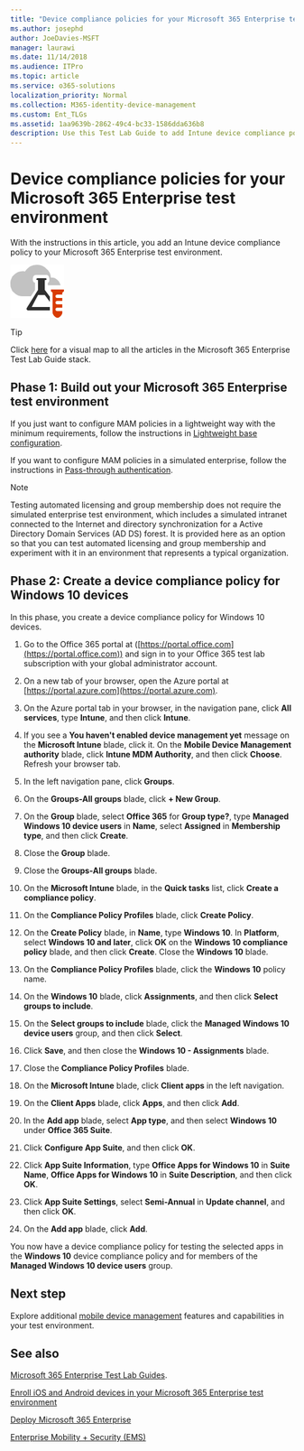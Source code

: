 ```yaml
---
title: "Device compliance policies for your Microsoft 365 Enterprise test environment"
ms.author: josephd
author: JoeDavies-MSFT
manager: laurawi
ms.date: 11/14/2018
ms.audience: ITPro
ms.topic: article
ms.service: o365-solutions
localization_priority: Normal
ms.collection: M365-identity-device-management
ms.custom: Ent_TLGs
ms.assetid: 1aa9639b-2862-49c4-bc33-1586dda636b8
description: Use this Test Lab Guide to add Intune device compliance policies to your Microsoft 365 Enterprise test environment.
---
```


# Device compliance policies for your Microsoft 365 Enterprise test environment

With the instructions in this article, you add an Intune device compliance policy to your Microsoft 365 Enterprise test environment.

![Test Lab Guides for the Microsoft cloud](media/m365-enterprise-test-lab-guides/cloud-tlg-icon.png)

> [!TIP]
> Click [here](https://aka.ms/m365etlgstack) for a visual map to all the articles in the Microsoft 365 Enterprise Test Lab Guide stack.

## Phase 1: Build out your Microsoft 365 Enterprise test environment

If you just want to configure MAM policies in a lightweight way with the minimum requirements, follow the instructions in [Lightweight base configuration](lightweight-base-configuration-microsoft-365-enterprise.md).
  
If you want to configure MAM policies in a simulated enterprise, follow the instructions in [Pass-through authentication](pass-through-auth-m365-ent-test-environment.md).
  
> [!NOTE]
> Testing automated licensing and group membership does not require the simulated enterprise test environment, which includes a simulated intranet connected to the Internet and directory synchronization for a Active Directory Domain Services (AD DS) forest. It is provided here as an option so that you can test automated licensing and group membership and experiment with it in an environment that represents a typical organization. 
>  

## Phase 2: Create a device compliance policy for Windows 10 devices

In this phase, you create a device compliance policy for Windows 10 devices.
  
1. Go to the Office 365 portal at ([https://portal.office.com](https://portal.office.com)) and sign in to your Office 365 test lab subscription with your global administrator account.
    
2. On a new tab of your browser, open the Azure portal at [https://portal.azure.com](https://portal.azure.com).

3. On the Azure portal tab in your browser, in the navigation pane, click **All services**, type **Intune**, and then click **Intune**.
    
4. If you see a **You haven't enabled device management yet** message on the **Microsoft Intune** blade, click it. On the **Mobile Device Management authority** blade, click **Intune MDM Authority**, and then click **Choose**. Refresh your browser tab.
    
5. In the left navigation pane, click **Groups**.
    
6. On the **Groups-All groups** blade, click **+ New Group**.
    
7. On the **Group** blade, select **Office 365** for **Group type?**, type **Managed Windows 10 device users** in **Name**, select **Assigned** in **Membership type**,  and then click **Create**. 
    
8. Close the **Group** blade.
    
11. Close the **Groups-All groups** blade.
    
12. On the **Microsoft Intune** blade, in the **Quick tasks** list, click **Create a compliance policy**.
    
13. On the **Compliance Policy Profiles** blade, click **Create Policy**.
    
14. On the **Create Policy** blade, in **Name**, type **Windows 10**. In **Platform**, select **Windows 10 and later**, click **OK** on the **Windows 10 compliance policy** blade, and then click **Create**. Close the **Windows 10** blade.
    
15. On the **Compliance Policy Profiles** blade, click the **Windows 10** policy name.
    
16. On the **Windows 10** blade, click **Assignments**, and then click **Select groups to include**.
    
17. On the **Select groups to include** blade, click the **Managed Windows 10 device users** group, and then click **Select**.
    
18. Click **Save**, and then close the **Windows 10 - Assignments** blade.
    
19. Close the **Compliance Policy Profiles** blade.
    
20. On the **Microsoft Intune** blade, click **Client apps** in the left navigation.
    
21. On the **Client Apps** blade, click **Apps**, and then click **Add**. 

22. In the **Add app** blade, select **App type**, and then select **Windows 10** under **Office 365 Suite**.

23. Click **Configure App Suite**, and then click **OK**.

24. Click **App Suite Information**, type **Office Apps for Windows 10** in **Suite Name**, **Office Apps for Windows 10** in **Suite Description**, and then click **OK**.

25. Click **App Suite Settings**, select **Semi-Annual** in **Update channel**, and then click **OK**.

26. On the **Add app** blade, click **Add**.

You now have a device compliance policy for testing the selected apps in the **Windows 10** device compliance policy and for members of the **Managed Windows 10 device users** group. 
  
## Next step

Explore additional [mobile device management](m365-enterprise-test-lab-guides.md#mobile-device-management) features and capabilities in your test environment.

## See also

[Microsoft 365 Enterprise Test Lab Guides](m365-enterprise-test-lab-guides.md).
  
[Enroll iOS and Android devices in your Microsoft 365 Enterprise test environment](enroll-ios-and-android-devices-in-your-microsoft-enterprise-365-dev-test-environ.md)
  
[Deploy Microsoft 365 Enterprise](deploy-microsoft-365-enterprise.md)

[Enterprise Mobility + Security (EMS)](https://www.microsoft.com/cloud-platform/enterprise-mobility-security)
